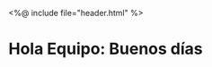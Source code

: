 <%@ include file="header.html" %>
<!DOCTYPE html>
<html>
<head>
    <link rel="stylesheet" type="text/css" href="style.css">
    <title>Inicio</title>
</head>
<body>
    <h1>Hola Equipo: <span>Buenos días</span></h1>
</body>
</html>
